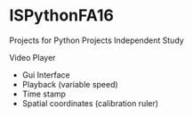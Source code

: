 # ISPythonFA16
Projects for Python Projects Independent Study

Video Player
-	Gui Interface
-	Playback (variable speed)
-	Time stamp
-	Spatial coordinates (calibration ruler)
